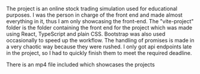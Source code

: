 The project is an online stock trading simulation used for educational purposes. I was the person in charge of the front end and made almost everything in it, thus I am only showcasing the front-end.
The "vite-project" folder is the folder containing the front end for the project which was made using React, TypeScript and plain CSS. Bootstrap was also used occasionally to speed up the workflow. 
The handling of promises is made in a very chaotic way because they were rushed. I only got api endpoints late in the project, so I had to quickly finish them to meet the required deadline.

There is an mp4 file included which showcases the projects
